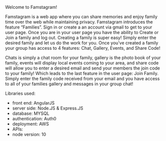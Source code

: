 Welcome to Famstagram!

Famstagram is a web app where you can share memories and enjoy family time over the web while maintaining privacy. Famstagram introduces the feature “Families”. Sign in or create a an account via gmail to get to your user page. Once you are in your user page you have the ability to Create or Join a family and log out. Creating a family is super easy! Simply enter the desired family and let us do the work for you. Once you’ve created a family your group has access to 4 features: Chat, Gallery, Events, and Share Code!

Chats is simply a chat room for your family, gallery is the photo book of your family, events will display local events coming to your area, and share code will allow you to enter a desired email and send your members the join code to your family! Which leads to the last feature in the user page: Join Family. Simply enter the family code received from your email and you have access to all of your families gallery and messages in your group chat!

Libraries used: 
  - front end: AngularJS
  - server side: Node.JS & Express.JS
  - database: MYSQL
  - authentication: Auth0
  - deployment: AWS
  - APIs: 
  - node version: 10